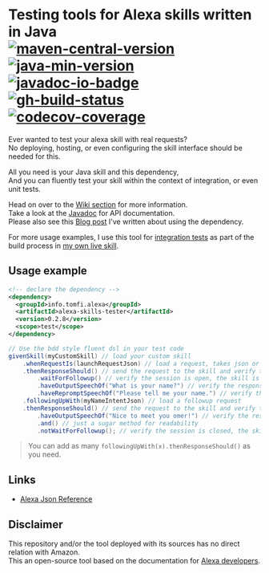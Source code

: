 <!-- markdownlint-disable MD013 -->
# Testing tools for Alexa skills written in Java</br>[![maven-central-version]][3] [![java-min-version]][4] [![javadoc-io-badge]][5]</br>[![gh-build-status]][0] [![codecov-coverage]][1] <!-- editorconfig-checker-disable-line -->

Ever wanted to test your alexa skill with real requests?</br>
No deploying, hosting, or even configuring the skill interface should be needed for this.

All you need is your Java skill and this dependency,</br>
And you can fluently test your skill within the context of integration, or even unit tests.

Head on over to the [Wiki section][7] for more information.</br>
Take a look at the [Javadoc][5] for API documentation.</br>
Please also see this [Blog post][8] I've written about using the dependency.</br>

For more usage examples,
I use this tool for [integration tests][10] as part of the build process in [my own live skill][11].

## Usage example

```xml
<!-- declare the dependency -->
<dependency>
  <groupId>info.tomfi.alexa</groupId>
  <artifactId>alexa-skills-tester</artifactId>
  <version>0.2.8</version>
  <scope>test</scope>
</dependency>
```

```java
// Use the bdd style fluent dsl in your test code
givenSkill(myCustomSkill) // load your custom skill
    .whenRequestIs(launchRequestJson) // load a request, takes json or envelopes
    .thenResponseShould() // send the request to the skill and verify the response
        .waitForFollowup() // verify the session is open, the skill is waiting for a followup
        .haveOutputSpeechOf("What is your name?") // verify the response speech output
        .haveRepromptSpeechOf("Please tell me your name.") // verify the response repormpt speech
    .followingUpWith(myNameIntentJson) // load a followup request
    .thenResponseShould() // send the request to the skill and verify the response
        .haveOutputSpeechOf("Nice to meet you omer!") // verify the response speech output
        .and() // just a sugar method for readability
        .notWaitForFollowup(); // verify the session is closed, the skill not waiting for a followup
```

> You can add as many `followingUpWith(x).thenResponseShould()` as you need.

## Links

- [Alexa Json Reference][6]

## Disclaimer

This repository and/or the tool deployed with its sources has no direct relation with Amazon.</br>
This an open-source tool based on the documentation for [Alexa developers][6].

<!-- Real Links -->
[0]: https://github.com/TomerFi/alexa-skills-tester/actions/workflows/stage.yml
[1]: https://codecov.io/gh/TomerFi/alexa-skills-tester
[3]: https://search.maven.org/artifact/info.tomfi.alexa/alexa-skills-tester
[4]: https://openjdk.java.net/projects/jdk/11/
[5]: https://javadoc.io/doc/info.tomfi.alexa/alexa-skills-tester
[6]: https://developer.amazon.com/en-US/docs/alexa/custom-skills/request-and-response-json-reference.html
[7]: https://github.com/TomerFi/alexa-skills-tester/wiki
[8]: https://dev.to/tomerfi/alexa-skills-testing-4pfd
[9]: https://developer.amazon.com/en-US/docs/alexa/alexa-skills-kit-sdk-for-java/overview.html
[10]: https://github.com/TomerFi/alexa-skill-shabbat-times/tree/master/lambda/src/it/shabbat-times-interaction-it/src/test/java/info/tomfi/alexa/shabbattimes/it
[11]: https://github.com/TomerFi/alexa-skill-shabbat-times
<!-- Badges Links -->
[codecov-coverage]: https://codecov.io/gh/TomerFi/alexa-skills-tester/branch/master/graph/badge.svg
[gh-build-status]: https://github.com/TomerFi/alexa-skills-tester/actions/workflows/stage.yml/badge.svg
[maven-central-version]: https://badgen.net/maven/v/maven-central/info.tomfi.alexa/alexa-skills-tester?icon=maven&label=Maven%20Central
[javadoc-io-badge]: https://javadoc.io/badge2/info.tomfi.alexa/alexa-skills-tester/Javadoc.io.svg
[java-min-version]: https://badgen.net/badge/Java%20Version/11/5382a1
